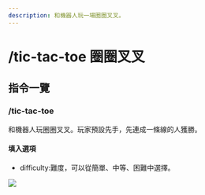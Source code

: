 ```yaml
---
description: 和機器人玩一場圈圈叉叉。
---
```


# /tic-tac-toe 圈圈叉叉

## 指令一覽

### /tic-tac-toe

和機器人玩圈圈叉叉。玩家預設先手，先連成一條線的人獲勝。

#### 填入選項

* difficulty:難度，可以從簡單、中等、困難中選擇。

![](https://cdn.discordapp.com/attachments/848902789681381416/966600146290888714/unknown.png)
